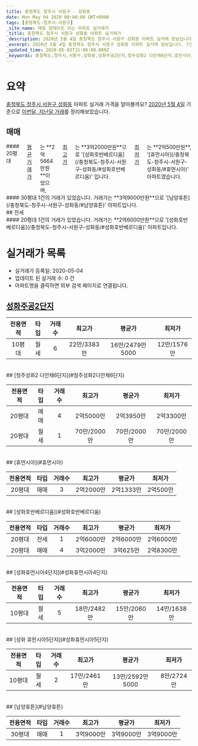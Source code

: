 ```yaml
---
title: 충청북도 청주시 서원구 - 성화동
date: Mon May 04 2020 00:00:00 GMT+0900
tags: [충청북도-청주시-서원구]
_site_name: 매일 업데이트 되는 아파트 실거래가
_title: 충청북도 청주시 서원구 성화동 아파트 실거래가
_description: 2020년 5월 4일 충청북도 청주시 서원구 성화동 아파트 실거래 정보입니다. 7건 아파트 정보가 있습니다.
_excerpt: 2020년 5월 4일 충청북도 청주시 서원구 성화동 아파트 실거래 정보입니다. 7건 아파트 정보가 있습니다.
_updated_time: 2020-05-03T15:00:00.000Z
_keywords: 충청북도,청주시,서원구,성화동,성화주공2단지,청주성화2 다안채6단지,휴먼시아,성화호반베르디움,성화휴먼시아4단지,성화 휴먼시아5단지,남양휴튼
---
```





# 요약
<ins>충청북도 청주시 서원구 성화동</ins> 아파트 실거래 가격을 알아볼까요? <ins>2020년 5월 4일</ins> 기준으로 <ins>이번달, 지난달 거래</ins>를 정리해보았습니다.

## 매매
<div class="container">
<div class="six columns" markdown="1">
#### 20평대
<ins>평균 거래가</ins>는 **2억5664만원**이었으며, <ins>최고가</ins>는 **3억2000만원**으로 '[성화호반베르디움](/충청북도-청주시-서원구-성화동/#성화호반베르디움)' 입니다. <ins>최저가</ins>는 **2억500만원**, '[휴먼시아](/충청북도-청주시-서원구-성화동/#휴먼시아)' 아파트였습니다.
</div>
<div class="six columns" markdown="1">
#### 30평대
1건의 거래가 있었습니다. 거래가는 **3억9000만원**으로 '[남양휴튼](/충청북도-청주시-서원구-성화동/#남양휴튼)' 아파트입니다.
</div>
</div>
## 전세
<div class="container">
<div class="twelve columns" markdown="1">
#### 20평대
1건의 거래가 있었습니다. 거래가는 **2억6000만원**으로 '[성화호반베르디움](/충청북도-청주시-서원구-성화동/#성화호반베르디움)' 아파트입니다.
</div>
</div>



# 실거래가 목록
- 실거래가 등록일: 2020-05-04
- 업데이트 된 실거래 수: 0 건
- 아파트명을 클릭하면 외부 검색 페이지로 연결됩니다.

## [성화주공2단지](#성화주공2단지)

|전용면적|타입|거래수|최고가|평균가|최저가|
|:---:|:---:|:---:|:---:|:---:|:---:|
|10평대|<span class="deal-type-3">월세</span>|6|22만/3383만|16만/2479만5000|12만/1576만|

<br/>
## [청주성화2 다안채6단지](#청주성화2다안채6단지)

|전용면적|타입|거래수|최고가|평균가|최저가|
|:---:|:---:|:---:|:---:|:---:|:---:|
|20평대|<span class="deal-type-1">매매</span>|4|2억5000만|2억3950만|2억3300만|
|20평대|<span class="deal-type-3">월세</span>|1|70만/2000만|70만/2000만|70만/2000만|

<br/>
## [휴먼시아](#휴먼시아)

|전용면적|타입|거래수|최고가|평균가|최저가|
|:---:|:---:|:---:|:---:|:---:|:---:|
|20평대|<span class="deal-type-1">매매</span>|3|2억2000만|2억1333만|2억500만|

<br/>
## [성화호반베르디움](#성화호반베르디움)

|전용면적|타입|거래수|최고가|평균가|최저가|
|:---:|:---:|:---:|:---:|:---:|:---:|
|20평대|<span class="deal-type-2">전세</span>|1|2억6000만|2억6000만|2억6000만|
|20평대|<span class="deal-type-1">매매</span>|4|3억2000만|3억625만|2억8300만|

<br/>
## [성화휴먼시아4단지](#성화휴먼시아4단지)

|전용면적|타입|거래수|최고가|평균가|최저가|
|:---:|:---:|:---:|:---:|:---:|:---:|
|10평대|<span class="deal-type-3">월세</span>|5|18만/2482만|15만/2060만|14만/1638만|

<br/>
## [성화 휴먼시아5단지](#성화휴먼시아5단지)

|전용면적|타입|거래수|최고가|평균가|최저가|
|:---:|:---:|:---:|:---:|:---:|:---:|
|10평대|<span class="deal-type-3">월세</span>|2|17만/2461만|13만/2592만5000|8만/2724만|

<br/>
## [남양휴튼](#남양휴튼)

|전용면적|타입|거래수|최고가|평균가|최저가|
|:---:|:---:|:---:|:---:|:---:|:---:|
|30평대|<span class="deal-type-1">매매</span>|1|3억9000만|3억9000만|3억9000만|

<br/>



